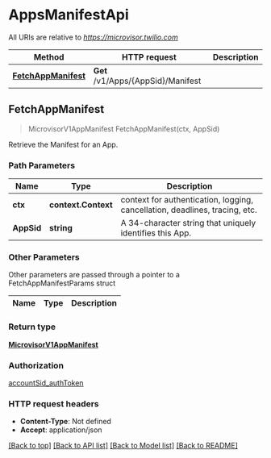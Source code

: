 # AppsManifestApi

All URIs are relative to *https://microvisor.twilio.com*

Method | HTTP request | Description
------------- | ------------- | -------------
[**FetchAppManifest**](AppsManifestApi.md#FetchAppManifest) | **Get** /v1/Apps/{AppSid}/Manifest | 



## FetchAppManifest

> MicrovisorV1AppManifest FetchAppManifest(ctx, AppSid)



Retrieve the Manifest for an App.

### Path Parameters


Name | Type | Description
------------- | ------------- | -------------
**ctx** | **context.Context** | context for authentication, logging, cancellation, deadlines, tracing, etc.
**AppSid** | **string** | A 34-character string that uniquely identifies this App.

### Other Parameters

Other parameters are passed through a pointer to a FetchAppManifestParams struct


Name | Type | Description
------------- | ------------- | -------------

### Return type

[**MicrovisorV1AppManifest**](MicrovisorV1AppManifest.md)

### Authorization

[accountSid_authToken](../README.md#accountSid_authToken)

### HTTP request headers

- **Content-Type**: Not defined
- **Accept**: application/json

[[Back to top]](#) [[Back to API list]](../README.md#documentation-for-api-endpoints)
[[Back to Model list]](../README.md#documentation-for-models)
[[Back to README]](../README.md)

